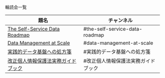 輪読会一覧

|  題名  |  チャンネル  |
| ---- | ---- |
| [The Self-Service Data Roadmap](https://www.amazon.co.jp/dp/B08HSSBC7F/) | #the-self-service-data-roadmap |
| [Data Management at Scale](https://www.amazon.co.jp/dp/B08DXB3878/) | #data-management-at-scale |
| [実践的データ基盤への処方箋](https://www.amazon.co.jp/dp/B09MSX9MQV/) | #実践的データ基盤への処方箋 |
| [改正個人情報保護法実務ガイドブック](https://www.amazon.co.jp/dp/4296110926/) | #改正個人情報保護法実務ガイドブック |
